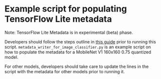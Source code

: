 # Example script for populating TensorFlow Lite metadata

Note: TensorFlow Lite Metadata is in experimental (beta) phase.

Developers should follow the steps outline in
[this guide](https://www.tensorflow.org/lite/convert/metadata) prior to running
this script. `metadata_writer_for_image_classifier.py` is an example script on
how to populate the metadata for a MobileNet V1 160x160 0.75 quantized model.

For other models, developers should take care to update the lines in the script
with the metadata for other models prior to running it.
